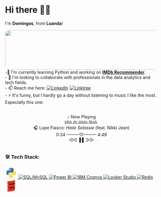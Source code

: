 # Hi there 👋🏿  
I'm **Domingos**, from **Luanda**!  

<div style="display: flex; align-items: center; flex-wrap: wrap;">
  <img src="https://user-images.githubusercontent.com/110714056/236336102-71f81467-0e48-4e18-beb4-4ddf9d54ef6f.gif" height="130" width="600" style="border-radius: 12px; margin-right: 20px;">
  
  <div>
    -🌱 I'm currently learning Python and working on <a href="https://imdbrecommender.onrender.com/" target="_blank"><strong>IMDb Recommender</strong></a>.
      <br>
    - 👯  I'm looking to collaborate with professionals in the data analytics and tech fields.
      <br>
    - 📫 Reach me here: 
    <div style="display: inline-flex; align-items: center;">
      <a href="https://linkedin.com/in/domingosdeeulariadumba/" target="_blank">
        <img src="https://raw.githubusercontent.com/rahuldkjain/github-profile-readme-generator/master/src/images/icons/Social/linked-in-alt.svg" alt="LinkedIn" height="20" width="20" style="margin-right: 5px;" />
      </a>
      <a href="https://linktr.ee/domingosdeeulariadumba" target="_blank">
        <img src="https://seeklogo.com/images/L/linktree-logo-6FC3ADB679-seeklogo.com.png" alt="Linktree" height="20" width="20" />
      </a>
    </div>
    <br>
    - ⚡ It's funny, but I hardly go a day without listening to music I like the most. Especially this one:
      <br>
      <br>
    <p style="text-align: center;">
        🎶 Now Playing
        <br>
        lıllılı.ıllı.ılılıılıı.lllııılı.
        <br>
        🎧 Lupe Fiasco: <em>Haile Selassie</em> (feat. Nikki Jean)
        <br>
        0:34 ———♡——— 4:49
        <br>
        ◁◁          ▐  ▌          ▷▷
    </p>
  </div>
</div>

<h3 align="left">🛠️ Tech Stack:</h3>
<p align="left">
  <a href="https://www.python.org/" target="_blank" rel="noreferrer">
    <img src="https://raw.githubusercontent.com/devicons/devicon/master/icons/python/python-original.svg" alt="Python" width="40" height="40"/>
  </a>
  <a href="https://www.mysql.com/" target="_blank" rel="noreferrer">
    <img src="https://i.postimg.cc/9fgTkFd3/sqlserver-icon.png" alt="SQL/MySQL" width="40" height="40"/>
  </a>
  <a href="https://powerbi.microsoft.com/" target="_blank" rel="noreferrer">
    <img src="https://i.postimg.cc/GmQvkj9m/powerbi-icon.png" alt="Power BI" width="40" height="40"/>
  </a>
  <a href="https://www.ibm.com/products/cognos-analytics" target="_blank" rel="noreferrer">
    <img src="https://i.postimg.cc/SNc6K4h8/ibmcognos-icon.png" alt="IBM Cognos" width="40" height="30"/>
  </a>
  <a href="https://lookerstudio.google.com/" target="_blank" rel="noreferrer">
    <img src="https://i.postimg.cc/0yxpM4k4/looker-icon.png" alt="Looker Studio" width="40" height="40"/>
  </a>
  <a href="https://redis.io/" target="_blank" rel="noreferrer">
    <img src="https://i.postimg.cc/25ShTBBF/redis-icon.png" alt="Redis" width="40" height="40"/>
  </a>
  <a href="https://www.scala-lang.org/" target="_blank" rel="noreferrer">
    <img src="https://raw.githubusercontent.com/devicons/devicon/master/icons/scala/scala-original.svg" alt="Scala" width="40" height="40"/>
  </a>
</p>
